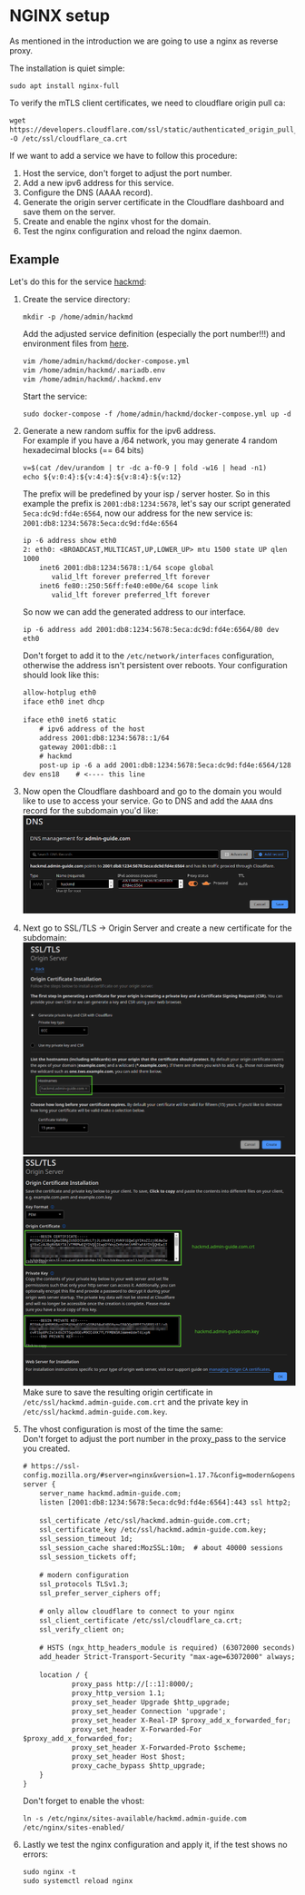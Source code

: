 # NGINX setup

As mentioned in the introduction we are going to use a nginx as reverse proxy.

The installation is quiet simple:
```shell
sudo apt install nginx-full
```

To verify the mTLS client certificates, we need to cloudflare origin pull ca:
```shell
wget https://developers.cloudflare.com/ssl/static/authenticated_origin_pull_ca.pem -O /etc/ssl/cloudflare_ca.crt
```

If we want to add a service we have to follow this procedure:
1. Host the service, don't forget to adjust the port number.
2. Add a new ipv6 address for this service.
3. Configure the DNS (AAAA record).
4. Generate the origin server certificate in the Cloudflare dashboard and save them on the server.
5. Create and enable the nginx vhost for the domain.
6. Test the nginx configuration and reload the nginx daemon.

## Example

Let's do this for the service [hackmd](services/hackmd.md):
1. Create the service directory:
   ```shell
   mkdir -p /home/admin/hackmd
   ```
   Add the adjusted service definition (especially the port number!!!) and environment files from [here](services/hackmd.md).
   ```shell
   vim /home/admin/hackmd/docker-compose.yml
   vim /home/admin/hackmd/.mariadb.env
   vim /home/admin/hackmd/.hackmd.env
   ```
   Start the service:
   ```shell
   sudo docker-compose -f /home/admin/hackmd/docker-compose.yml up -d
   ```

2. Generate a new random suffix for the ipv6 address.  
   For example if you have a /64 network, you may generate 4 random hexadecimal blocks (== 64 bits)
   ```shell
   v=$(cat /dev/urandom | tr -dc a-f0-9 | fold -w16 | head -n1)
   echo ${v:0:4}:${v:4:4}:${v:8:4}:${v:12}
   ```
   The prefix will be predefined by your isp / server hoster.
   So in this example the prefix is `2001:db8:1234:5678`, let's say our script generated `5eca:dc9d:fd4e:6564`,
   now our address for the new service is: `2001:db8:1234:5678:5eca:dc9d:fd4e:6564`
   ```shell
   ip -6 address show eth0
   2: eth0: <BROADCAST,MULTICAST,UP,LOWER_UP> mtu 1500 state UP qlen 1000
       inet6 2001:db8:1234:5678::1/64 scope global 
          valid_lft forever preferred_lft forever
       inet6 fe80::250:56ff:fe40:e00e/64 scope link 
          valid_lft forever preferred_lft forever
   ```
   So now we can add the generated address to our interface. 
   ```
   ip -6 address add 2001:db8:1234:5678:5eca:dc9d:fd4e:6564/80 dev eth0
   ```
   Don't forget to add it to the `/etc/network/interfaces` configuration,
   otherwise the address isn't persistent over reboots. Your configuration should look like this:
   ```shell
   allow-hotplug eth0
   iface eth0 inet dhcp
    
   iface eth0 inet6 static
       # ipv6 address of the host
       address 2001:db8:1234:5678::1/64
       gateway 2001:db8::1
       # hackmd
       post-up ip -6 a add 2001:db8:1234:5678:5eca:dc9d:fd4e:6564/128 dev ens18    # <---- this line
   ```
3. Now open the Cloudflare dashboard and go to the domain you would like to use to access your service.
   Go to DNS and add the `AAAA` dns record for the subdomain you'd like:
   ![Image of dns record creation](img/nginx/create_dns_record.png)
4. Next go to SSL/TLS -> Origin Server and create a new certificate for the subdomain:
   ![Image of certificate creation](img/nginx/create_certificate.png)
   ![Image 2 of certificate creation](img/nginx/create_certificate2.png)
   Make sure to save the resulting origin certificate in `/etc/ssl/hackmd.admin-guide.com.crt` 
   and the private key in `/etc/ssl/hackmd.admin-guide.com.key`.
5. The vhost configuration is most of the time the same:  
   Don't forget to adjust the port number in the proxy_pass to the service you created.  
   ```nginx
   # https://ssl-config.mozilla.org/#server=nginx&version=1.17.7&config=modern&openssl=1.1.1d&guideline=5.6
   server {
       server_name hackmd.admin-guide.com;
       listen [2001:db8:1234:5678:5eca:dc9d:fd4e:6564]:443 ssl http2;
   
       ssl_certificate /etc/ssl/hackmd.admin-guide.com.crt;
       ssl_certificate_key /etc/ssl/hackmd.admin-guide.com.key;
       ssl_session_timeout 1d;
       ssl_session_cache shared:MozSSL:10m;  # about 40000 sessions
       ssl_session_tickets off;
   
       # modern configuration
       ssl_protocols TLSv1.3;
       ssl_prefer_server_ciphers off;
   
       # only allow cloudflare to connect to your nginx
       ssl_client_certificate /etc/ssl/cloudflare_ca.crt;
       ssl_verify_client on;
   
       # HSTS (ngx_http_headers_module is required) (63072000 seconds)
       add_header Strict-Transport-Security "max-age=63072000" always;
   
       location / {
               proxy_pass http://[::1]:8000/;
               proxy_http_version 1.1;
               proxy_set_header Upgrade $http_upgrade;
               proxy_set_header Connection 'upgrade';
               proxy_set_header X-Real-IP $proxy_add_x_forwarded_for;
               proxy_set_header X-Forwarded-For $proxy_add_x_forwarded_for;
               proxy_set_header X-Forwarded-Proto $scheme;
               proxy_set_header Host $host;
               proxy_cache_bypass $http_upgrade;
       }
   }
   ```
   Don't forget to enable the vhost:
   ```shell
   ln -s /etc/nginx/sites-available/hackmd.admin-guide.com /etc/nginx/sites-enabled/
   ```
6. Lastly we test the nginx configuration and apply it, if the test shows no errors:
   ```shell
   sudo nginx -t
   sudo systemctl reload nginx
   ```